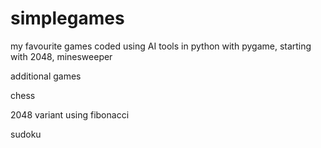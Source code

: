 # simplegames
my favourite games coded using AI tools in python with pygame, starting with 2048, minesweeper





additional games

chess

2048 variant using fibonacci

sudoku
